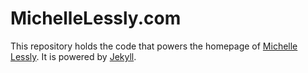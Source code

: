 MichelleLessly.com
==================

This repository holds the code that powers the homepage of [Michelle Lessly](https://michellelessly.com).
It is powered by [Jekyll](https://jekyllrb.com/).
